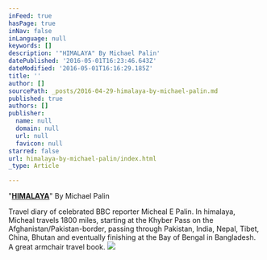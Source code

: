 ```yaml
---
inFeed: true
hasPage: true
inNav: false
inLanguage: null
keywords: []
description: '"HIMALAYA" By Michael Palin'
datePublished: '2016-05-01T16:23:46.643Z'
dateModified: '2016-05-01T16:16:29.185Z'
title: ''
author: []
sourcePath: _posts/2016-04-29-himalaya-by-michael-palin.md
published: true
authors: []
publisher:
  name: null
  domain: null
  url: null
  favicon: null
starred: false
url: himalaya-by-michael-palin/index.html
_type: Article

---
```

"**[HIMALAYA][0]**" By Michael Palin

Travel diary of celebrated BBC reporter Micheal E Palin. In himalaya, Micheal travels 1800 miles, starting at the Khyber Pass on the Afghanistan/Pakistan-border, passing through Pakistan, India, Nepal, Tibet, China, Bhutan and eventually finishing at the Bay of Bengal in Bangladesh. A great armchair travel book. ![](https://the-grid-user-content.s3-us-west-2.amazonaws.com/130b0178-b523-439b-96f8-995828bcbc10.jpg)

[0]: http://www.amazon.com/Himalaya-Michael-Palin-2004-09-27/dp/B019NRS5TS?ie=UTF8&keywords=himalaya%20michael%20palin&qid=1461902925&ref_=sr_1_11&sr=8-11